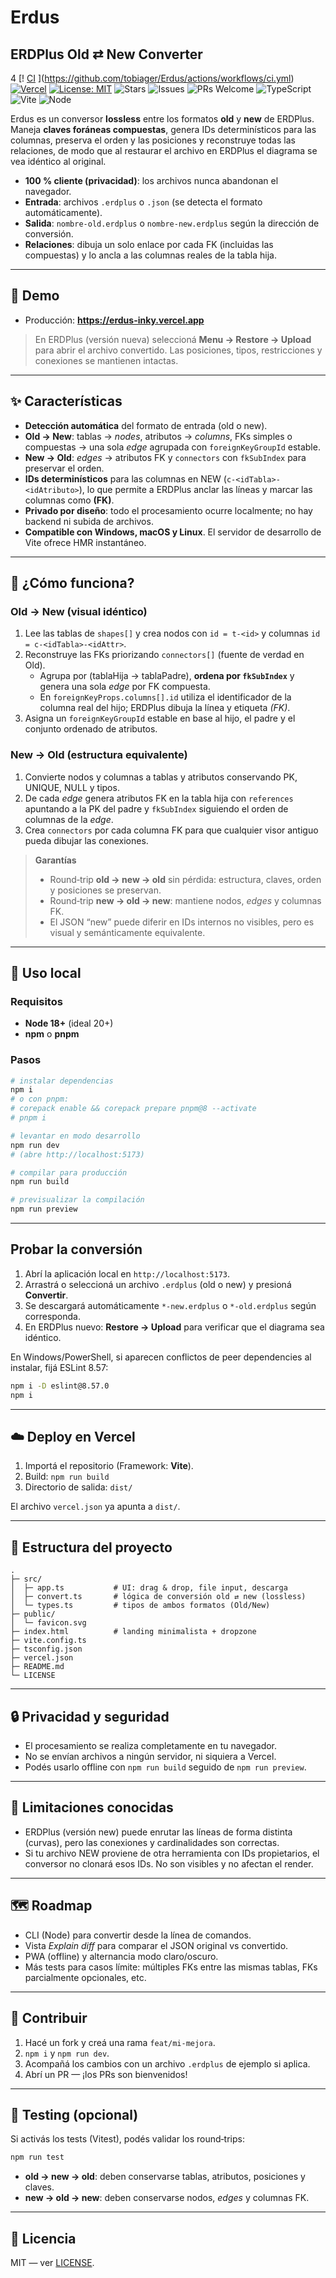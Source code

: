 # Erdus
## ERDPlus Old ⇄ New Converter

4
[! [CI](https://github.com/tobiager/Erdus/actions/workflows/ci.yml/badge.svg?branch=main) ](https://github.com/tobiager/Erdus/actions/workflows/ci.yml)
[![Vercel](https://img.shields.io/badge/deploy-Vercel-black?logo=vercel)](https://erdus-inky.vercel.app)
[![License: MIT](https://img.shields.io/badge/License-MIT-blue.svg)](LICENSE)
![Stars](https://img.shields.io/github/stars/tobiager/Erdus?logo=github)
![Issues](https://img.shields.io/github/issues/tobiager/Erdus)
![PRs Welcome](https://img.shields.io/badge/PRs-welcome-brightgreen)
![TypeScript](https://img.shields.io/badge/TypeScript-5.x-3178C6?logo=typescript&logoColor=white)
![Vite](https://img.shields.io/badge/Vite-5.x-646CFF?logo=vite&logoColor=white)
![Node](https://img.shields.io/badge/Node-≥18-339933?logo=node.js&logoColor=white)

Erdus es un conversor **lossless** entre los formatos **old** y **new** de ERDPlus. Maneja **claves foráneas compuestas**, genera IDs determinísticos para las columnas, preserva el orden y las posiciones y reconstruye todas las relaciones, de modo que al restaurar el archivo en ERDPlus el diagrama se vea idéntico al original.

- **100 % cliente (privacidad)**: los archivos nunca abandonan el navegador.
- **Entrada**: archivos `.erdplus` o `.json` (se detecta el formato automáticamente).
- **Salida**: `nombre-old.erdplus` o `nombre-new.erdplus` según la dirección de conversión.
- **Relaciones**: dibuja un solo enlace por cada FK (incluidas las compuestas) y lo ancla a las columnas reales de la tabla hija.

---

## 🔗 Demo
- Producción: **https://erdus-inky.vercel.app**

> En ERDPlus (versión nueva) seleccioná **Menu → Restore → Upload** para abrir el archivo convertido. Las posiciones, tipos, restricciones y conexiones se mantienen intactas.

---

## ✨ Características
- **Detección automática** del formato de entrada (old o new).
- **Old → New**: tablas → *nodes*, atributos → *columns*, FKs simples o compuestas → una sola *edge* agrupada con `foreignKeyGroupId` estable.
- **New → Old**: *edges* → atributos FK y `connectors` con `fkSubIndex` para preservar el orden.
- **IDs determinísticos** para las columnas en NEW (`c-<idTabla>-<idAtributo>`), lo que permite a ERDPlus anclar las líneas y marcar las columnas como **(FK)**.
- **Privado por diseño**: todo el procesamiento ocurre localmente; no hay backend ni subida de archivos.
- **Compatible con Windows, macOS y Linux**. El servidor de desarrollo de Vite ofrece HMR instantáneo.

---

## 🧠 ¿Cómo funciona?
### Old → New (visual idéntico)
1. Lee las tablas de `shapes[]` y crea nodos con `id = t-<id>` y columnas `id = c-<idTabla>-<idAttr>`.
2. Reconstruye las FKs priorizando `connectors[]` (fuente de verdad en Old).
   - Agrupa por (tablaHija → tablaPadre), **ordena por `fkSubIndex`** y genera una sola *edge* por FK compuesta.
   - En `foreignKeyProps.columns[].id` utiliza el identificador de la columna real del hijo; ERDPlus dibuja la línea y etiqueta *(FK)*.
3. Asigna un `foreignKeyGroupId` estable en base al hijo, el padre y el conjunto ordenado de atributos.

### New → Old (estructura equivalente)
1. Convierte nodos y columnas a tablas y atributos conservando PK, UNIQUE, NULL y tipos.
2. De cada *edge* genera atributos FK en la tabla hija con `references` apuntando a la PK del padre y `fkSubIndex` siguiendo el orden de columnas de la *edge*.
3. Crea `connectors` por cada columna FK para que cualquier visor antiguo pueda dibujar las conexiones.

> **Garantías**
> - Round‑trip **old → new → old** sin pérdida: estructura, claves, orden y posiciones se preservan.
> - Round‑trip **new → old → new**: mantiene nodos, *edges* y columnas FK.
> - El JSON “new” puede diferir en IDs internos no visibles, pero es visual y semánticamente equivalente.

---

## 🚀 Uso local

### Requisitos
- **Node 18+** (ideal 20+)
- **npm** o **pnpm**

### Pasos
```bash
# instalar dependencias
npm i
# o con pnpm:
# corepack enable && corepack prepare pnpm@8 --activate
# pnpm i

# levantar en modo desarrollo
npm run dev
# (abre http://localhost:5173)

# compilar para producción
npm run build

# previsualizar la compilación
npm run preview
```

---

## Probar la conversión
1. Abrí la aplicación local en `http://localhost:5173`.
2. Arrastrá o seleccioná un archivo `.erdplus` (old o new) y presioná **Convertir**.
3. Se descargará automáticamente `*-new.erdplus` o `*-old.erdplus` según corresponda.
4. En ERDPlus nuevo: **Restore → Upload** para verificar que el diagrama sea idéntico.

En Windows/PowerShell, si aparecen conflictos de peer dependencies al instalar, fijá ESLint 8.57:
```bash
npm i -D eslint@8.57.0
npm i
```

---

## ☁️ Deploy en Vercel
1. Importá el repositorio (Framework: **Vite**).
2. Build: `npm run build`
3. Directorio de salida: `dist/`

El archivo `vercel.json` ya apunta a `dist/`.

---

## 📁 Estructura del proyecto
```
.
├─ src/
│  ├─ app.ts           # UI: drag & drop, file input, descarga
│  ├─ convert.ts       # lógica de conversión old ⇄ new (lossless)
│  └─ types.ts         # tipos de ambos formatos (Old/New)
├─ public/
│  └─ favicon.svg
├─ index.html          # landing minimalista + dropzone
├─ vite.config.ts
├─ tsconfig.json
├─ vercel.json
├─ README.md
└─ LICENSE
```

---

## 🔒 Privacidad y seguridad
- El procesamiento se realiza completamente en tu navegador.
- No se envían archivos a ningún servidor, ni siquiera a Vercel.
- Podés usarlo offline con `npm run build` seguido de `npm run preview`.

---

## 🧭 Limitaciones conocidas
- ERDPlus (versión new) puede enrutar las líneas de forma distinta (curvas), pero las conexiones y cardinalidades son correctas.
- Si tu archivo NEW proviene de otra herramienta con IDs propietarios, el conversor no clonará esos IDs. No son visibles y no afectan el render.

---

## 🗺️ Roadmap
- CLI (Node) para convertir desde la línea de comandos.
- Vista *Explain diff* para comparar el JSON original vs convertido.
- PWA (offline) y alternancia modo claro/oscuro.
- Más tests para casos límite: múltiples FKs entre las mismas tablas, FKs parcialmente opcionales, etc.

---

## 🤝 Contribuir
1. Hacé un fork y creá una rama `feat/mi-mejora`.
2. `npm i` y `npm run dev`.
3. Acompañá los cambios con un archivo `.erdplus` de ejemplo si aplica.
4. Abrí un PR — ¡los PRs son bienvenidos!

---

## 🧪 Testing (opcional)

Si activás los tests (Vitest), podés validar los round‑trips:
```bash
npm run test
```
- **old → new → old**: deben conservarse tablas, atributos, posiciones y claves.
- **new → old → new**: deben conservarse nodos, *edges* y columnas FK.

---

## 📝 Licencia

MIT — ver [LICENSE](LICENSE).

